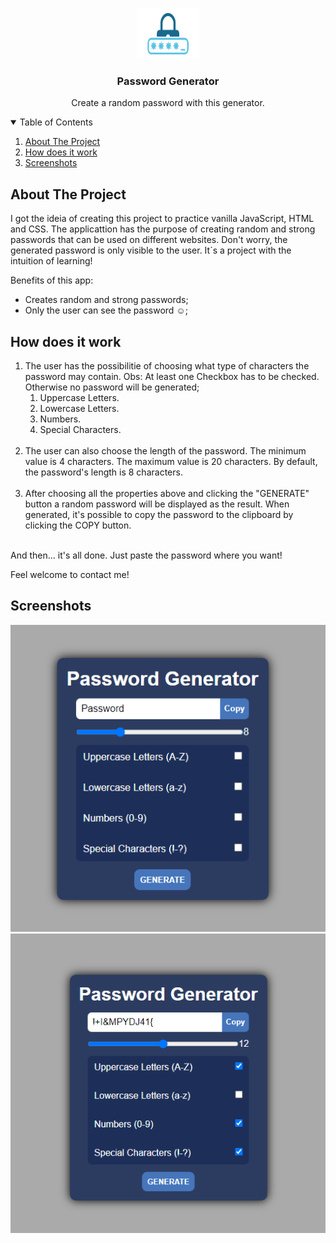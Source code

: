 <br />
<p align="center">
  <a href="https://github.com/EdsonUr/Password-Generator">
    <img src="assets/icon.png" alt="Logo" width="100" height="80">
  </a>

  <h3 align="center">Password Generator</h3>

  <p align="center">
    Create a random password with this generator.
  </p>
</p>


<details open="open">
  <summary>Table of Contents</summary>
  <ol>
    <li>
      <a href="#about-the-project">About The Project</a>
    </li>
    <li>
      <a href="#how-does-it-work">How does it work</a>
    </li>
    <li>
      <a href="#screenshots">Screenshots</a>
    </li>
  </ol>
</details>

## About The Project
I got the ideia of creating this project to practice vanilla JavaScript, HTML and CSS. The applicattion has the purpose of creating random and strong passwords that can be used on different websites. Don't worry, the generated password is only visible to the user.
It´s a project with the intuition of learning!

Benefits of this app:
* Creates random and strong passwords;
* Only the user can see the password ☺️;

## How does it work
<ol>
  <li>
    The user has the possibilitie of choosing what type of characters the password may contain. 
    Obs: At least one Checkbox has to be checked. Otherwise no password will be generated;
    <ol>
      <li>
        Uppercase Letters.
      </li>
      <li>
        Lowercase Letters.
      </li>
      <li>
        Numbers.
      </li>
      <li>
        Special Characters.
      </li>
    </ol>
  </li>
  <br/>
  <li>
    The user can also choose the length of the password.
    The minimum value is 4 characters. The maximum value is 20 characters.
    By default, the password's length is 8 characters.
  </li>
  <br/>
  <li>
     After choosing all the properties above and clicking the "GENERATE" button a random password will be displayed as the result. When generated, it's possible to copy the password to the clipboard by clicking the COPY button.
  </li>
  <br/>
</ol>
And then... it's all done. Just paste the password where you want!

Feel welcome to contact me!

## Screenshots
 <a href="https://github.com/EdsonUr/Password-Generator">
    <img src="assets/ft1.png" alt="Logo">
 </a>
 <a href="https://github.com/EdsonUr/Password-Generator">
    <img src="assets/ft2.png" alt="Logo" >
 </a>
